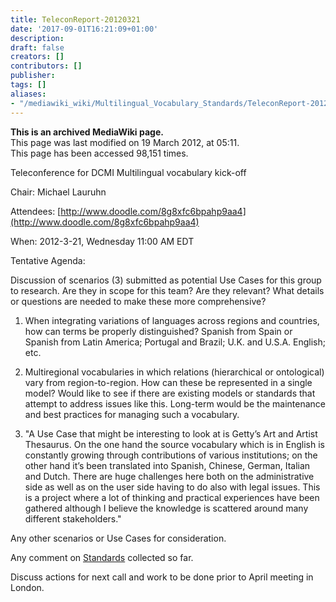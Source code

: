 ```yaml
---
title: TeleconReport-20120321
date: '2017-09-01T16:21:09+01:00'
description: 
draft: false
creators: []
contributors: []
publisher: 
tags: []
aliases:
- "/mediawiki_wiki/Multilingual_Vocabulary_Standards/TeleconReport-20120321.html"
---
```


 **This is an archived MediaWiki page.**  
This page was last modified on 19 March 2012, at 05:11.  
This page has been accessed 98,151 times.

Teleconference for DCMI Multilingual vocabulary kick-off

Chair: Michael Lauruhn

Attendees: [http://www.doodle.com/8g8xfc6bpahp9aa4](http://www.doodle.com/8g8xfc6bpahp9aa4)

When: 2012-3-21, Wednesday 11:00 AM EDT

Tentative Agenda:

Discussion of scenarios (3) submitted as potential Use Cases for this group to research. Are they in scope for this team? Are they relevant? What details or questions are needed to make these more comprehensive?

1. When integrating variations of languages across regions and countries, how can terms be properly distinguished? Spanish from Spain or Spanish from Latin America; Portugal and Brazil; U.K. and U.S.A. English; etc.

2. Multiregional vocabularies in which relations (hierarchical or ontological) vary from region-to-region. How can these be represented in a single model? Would like to see if there are existing models or standards that attempt to address issues like this. Long-term would be the maintenance and best practices for managing such a vocabulary.

3. "A Use Case that might be interesting to look at is Getty’s Art and Artist Thesaurus. On the one hand the source vocabulary which is in English is constantly growing through contributions of various institutions; on the other hand it’s been translated into Spanish, Chinese, German, Italian and Dutch. There are huge challenges here both on the administrative side as well as on the user side having to do also with legal issues. This is a project where a lot of thinking and practical experiences have been gathered although I believe the knowledge is scattered around many different stakeholders."

Any other scenarios or Use Cases for consideration.

Any comment on [Standards](/mediawiki_wiki/Multilingual_Vocabulary_Standards) collected so far.

Discuss actions for next call and work to be done prior to April meeting in London.

